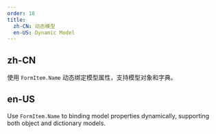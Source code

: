 ```yaml
---
order: 18
title:
  zh-CN: 动态模型
  en-US: Dynamic Model
---
```


## zh-CN

使用 `FormItem.Name` 动态绑定模型属性，支持模型对象和字典。

## en-US

Use `FormItem.Name` to binding model properties dynamically, supporting both object and dictionary models. 
